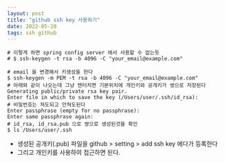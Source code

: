 ```yaml
---
layout: post
title: "github ssh key 사용하기"
date: 2022-05-20
tags: ssh github
---
```


``` shell
# 이렇게 하면 spring config server 에서 사용할 수 없는듯
# $ ssh-keygen -t rsa -b 4096 -C "your_email@example.com" 

# email 을 변경해서 키생성을 한다
$ ssh-keygen -m PEM -t rsa -b 4096 -C "your_email@example.com"
# 아래와 같이 나오는데 그냥 엔터치면 기본위치에 개인키와 공개키가 쌍으로 저장된다
Generating public/private rsa key pair.
Enter file in which to save the key (/Users/user/.ssh/id_rsa): 
# 비밀번호는 쳐도되고 안쳐도된다
Enter passphrase (empty for no passphrase): 
Enter same passphrase again: 
# id_rsa, id_rsa.pub 으로 쌍으로 생성된것을 확인
$ ls /Users/user/.ssh
```

* 생성된 공개키(.pub) 파일을 github > setting > add ssh key 에다가 등록한다
* 그리고 개인키를 사용하여 접근하면 된다.